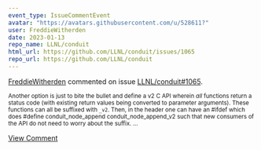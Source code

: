 ```yaml
---
event_type: IssueCommentEvent
avatar: "https://avatars.githubusercontent.com/u/528611?"
user: FreddieWitherden
date: 2023-01-13
repo_name: LLNL/conduit
html_url: https://github.com/LLNL/conduit/issues/1065
repo_url: https://github.com/LLNL/conduit
---
```


<a href='https://github.com/FreddieWitherden' target='_blank'>FreddieWitherden</a> commented on issue <a href='https://github.com/LLNL/conduit/issues/1065' target='_blank'>LLNL/conduit#1065</a>.

<small>Another option is just to bite the bullet and define a v2 C API wherein *all* functions return a status code (with existing return values being converted to parameter arguments).  These functions can all be suffixed with `_v2`.  Then, in the header one can have an #ifdef which does #define conduit_node_append conduit_node_append_v2 such that new consumers of the API do not need to worry about the suffix....</small>

<a href='https://github.com/LLNL/conduit/issues/1065' target='_blank'>View Comment</a>